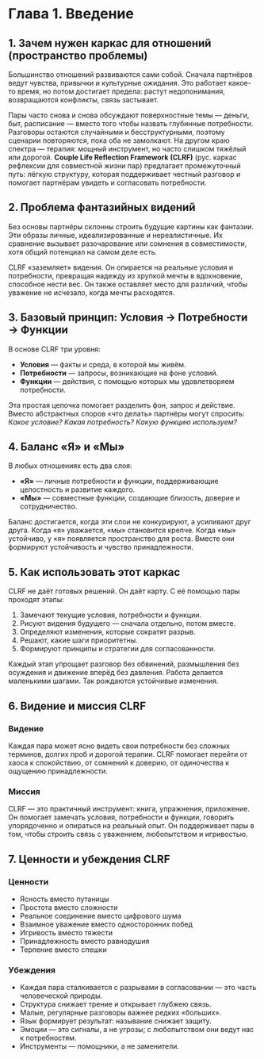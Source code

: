 # Глава 1. Введение

## 1. Зачем нужен каркас для отношений (пространство проблемы)

Большинство отношений развиваются сами собой. Сначала партнёров ведут чувства, привычки и культурные ожидания. Это работает какое-то время, но потом достигает предела: растут недопонимания, возвращаются конфликты, связь застывает.

Пары часто снова и снова обсуждают поверхностные темы — деньги, быт, расписание — вместо того чтобы назвать глубинные потребности. Разговоры остаются случайными и бесструктурными, поэтому сценарии повторяются, пока оба не замолкают. На другом краю спектра — терапия: мощный инструмент, но часто слишком тяжёлый или дорогой. **Couple Life Reflection Framework (CLRF)** (рус. каркас рефлексии для совместной жизни пар) предлагает промежуточный путь: лёгкую структуру, которая поддерживает честный разговор и помогает партнёрам увидеть и согласовать потребности.

## 2. Проблема фантазийных видений

Без основы партнёры склонны строить будущие картины как фантазии. Эти образы личные, идеализированные и нереалистичные. Их сравнение вызывает разочарование или сомнения в совместимости, хотя общий потенциал на самом деле есть.

CLRF «заземляет» видения. Он опирается на реальные условия и потребности, превращая надежду из хрупкой мечты в вдохновение, способное нести вес. Он также оставляет место для различий, чтобы уважение не исчезало, когда мечты расходятся.

## 3. Базовый принцип: Условия → Потребности → Функции

В основе CLRF три уровня:

- **Условия** — факты и среда, в которой мы живём.
- **Потребности** — запросы, возникающие на фоне условий.
- **Функции** — действия, с помощью которых мы удовлетворяем потребности.

Эта простая цепочка помогает разделить фон, запрос и действие. Вместо абстрактных споров «что делать» партнёры могут спросить: *Какое условие? Какая потребность? Какую функцию используем?*

## 4. Баланс «Я» и «Мы»

В любых отношениях есть два слоя:

- **«Я»** — личные потребности и функции, поддерживающие целостность и развитие каждого.
- **«Мы»** — совместные функции, создающие близость, доверие и сотрудничество.

Баланс достигается, когда эти слои не конкурируют, а усиливают друг друга. Когда «я» уважается, «мы» становится крепче. Когда «мы» устойчиво, у «я» появляется пространство для роста. Вместе они формируют устойчивость и чувство принадлежности.

## 5. Как использовать этот каркас

CLRF не даёт готовых решений. Он даёт карту. С её помощью пары проходят этапы:

1. Замечают текущие условия, потребности и функции.
2. Рисуют видения будущего — сначала отдельно, потом вместе.
3. Определяют изменения, которые сократят разрыв.
4. Решают, какие шаги приоритетны.
5. Формируют принципы и стратегии для согласованности.

Каждый этап упрощает разговор без обвинений, размышления без осуждения и движение вперёд без давления. Работа делается маленькими шагами. Так рождаются устойчивые изменения.

## 6. Видение и миссия CLRF

### Видение

Каждая пара может ясно видеть свои потребности без сложных терминов, долгих проб и дорогой терапии. CLRF помогает перейти от хаоса к спокойствию, от сомнений к доверию, от одиночества к ощущению принадлежности.

### Миссия

CLRF — это практичный инструмент: книга, упражнения, приложение. Он помогает замечать условия, потребности и функции, говорить упорядоченно и опираться на реальный опыт. Он поддерживает пары в том, чтобы строить связь с уважением, любопытством и игривостью.

## 7. Ценности и убеждения CLRF

### Ценности

- Ясность вместо путаницы
- Простота вместо сложности
- Реальное соединение вместо цифрового шума
- Взаимное уважение вместо односторонних побед
- Игривость вместо тяжести
- Принадлежность вместо равнодушия
- Терпение вместо спешки

### Убеждения

- Каждая пара сталкивается с разрывами в согласовании — это часть человеческой природы.
- Структура снижает трение и открывает глубжею связь.
- Малые, регулярные разговоры важнее редких «больших».
- Язык формирует результат: называние снижает защиту.
- Эмоции — это сигналы, а не угрозы; с любопытством они ведут нас к потребностям.
- Инструменты — помощники, а не заменители.
